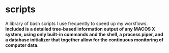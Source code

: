 # scripts
A library of bash scripts I use frequently to speed up my workflows. <br/>
<b> Included is a detailed tree-based information output of any MACOS X system, using only built-in commands and the shell, a process piper, and a database initializer that together allow for the continuous monitoring of computer data. </b>
